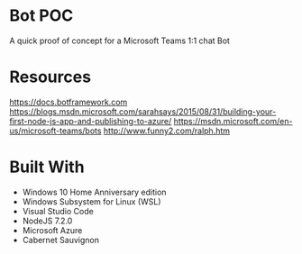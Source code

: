# Bot POC

A quick proof of concept for a Microsoft Teams 1:1 chat Bot

# Resources

https://docs.botframework.com
https://blogs.msdn.microsoft.com/sarahsays/2015/08/31/building-your-first-node-js-app-and-publishing-to-azure/
https://msdn.microsoft.com/en-us/microsoft-teams/bots
http://www.funny2.com/ralph.htm

# Built With

* Windows 10 Home Anniversary edition
* Windows Subsystem for Linux (WSL)
* Visual Studio Code 
* NodeJS 7.2.0
* Microsoft Azure 
* Cabernet Sauvignon


